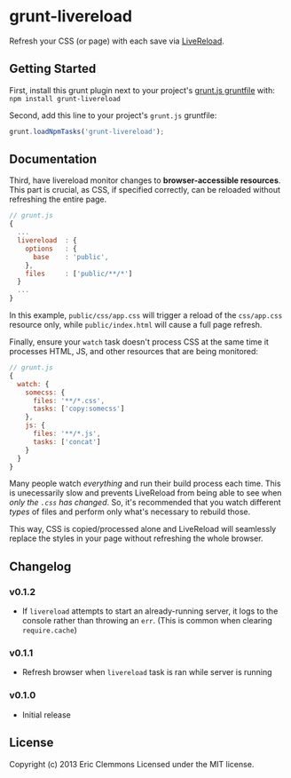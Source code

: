 # grunt-livereload

Refresh your CSS (or page) with each save via [LiveReload][1].


## Getting Started

First, install this grunt plugin next to your project's [grunt.js gruntfile][getting_started] with: `npm install grunt-livereload`

Second, add this line to your project's `grunt.js` gruntfile:

```javascript
grunt.loadNpmTasks('grunt-livereload');
```


## Documentation

Third, have livereload monitor changes to **browser-accessible resources**.
This part is crucial, as CSS, if specified correctly, can be reloaded without
refreshing the entire page.

```javascript
// grunt.js
{
  ...
  livereload  : {
    options   : {
      base    : 'public',
    },
    files     : ['public/**/*']
  }
  ...
}
```

In this example, `public/css/app.css` will trigger a reload of the `css/app.css` resource only,
while `public/index.html` will cause a full page refresh.

Finally, ensure your `watch` task doesn't process CSS at the same time it
processes HTML, JS, and other resources that are being monitored:

```javascript
// grunt.js
{
  watch: {
    somecss: {
      files: '**/*.css',
      tasks: ['copy:somecss']
    },
    js: {
      files: '**/*.js',
      tasks: ['concat']
    }
  }
}
```

Many people watch *everything* and run their build process each time.  This
is unecessarily slow and prevents LiveReload from being able to see when
*only the `.css` has changed*.  So, it's recommended that you watch different
*types* of files and perform only what's necessary to rebuild those.

This way, CSS is copied/processed alone and LiveReload will seamlessly replace
the styles in your page without refreshing the whole browser.

[grunt]: http://gruntjs.com/
[getting_started]: https://github.com/gruntjs/grunt/blob/master/docs/getting_started.md


## Changelog

### v0.1.2

- If `livereload` attempts to start an already-running server, it logs
  to the console rather than throwing an `err`.  (This is common when
  clearing `require.cache`)

### v0.1.1

- Refresh browser when `livereload` task is ran while server is running

### v0.1.0

- Initial release


## License

Copyright (c) 2013 Eric Clemmons
Licensed under the MIT license.


[1]: http://feedback.livereload.com/knowledgebase/articles/86242-how-do-i-install-and-use-the-browser-extensions-
